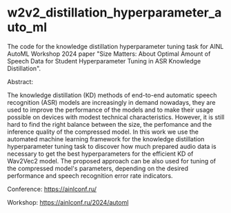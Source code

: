 # w2v2_distillation_hyperparameter_auto_ml
The code for the knowledge distillation hyperparameter tuning task for AINL AutoML Workshop 2024 paper "Size Matters: About 
Optimal Amount of Speech Data for Student Hyperparameter Tuning in ASR Knowledge Distillation".

Abstract: 

The knowledge distillation (KD) methods of end-to-end automatic speech recognition (ASR) models are increasingly in demand nowadays, they are used to improve the performance of the models and to make their usage possible on devices with modest technical characteristics. However, it is still hard to find the right balance between the size, the perfomance and the inference quality of the compressed model. In this work we use the automated machine learning framework for the knowledge distillation hyperparameter tuning task to discover how much prepared audio data is necessary to get the best hyperparameters for the efficient KD of Wav2Vec2 model. The proposed approach can be also used for tuning of the compressed model's parameters, depending on the desired performance and speech recognition error rate indicators.

Conference: https://ainlconf.ru/

Workshop: https://ainlconf.ru/2024/automl
